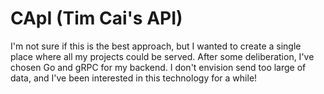# CApI (Tim Cai's API)

I'm not sure if this is the best approach, but I wanted to create a single place where all my projects could be served. After some deliberation, I've chosen Go and gRPC for my backend. I don't envision send too large of data, and I've been interested in this technology for a while!
